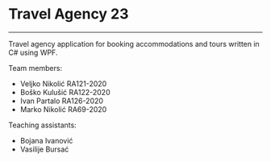 # Travel Agency 23
---
Travel agency application for booking accommodations and tours written in C# using WPF.

Team members:
* Veljko Nikolić RA121-2020
* Boško Kulušić RA122-2020
* Ivan Partalo RA126-2020
* Marko Nikolić RA69-2020

Teaching assistants:
* Bojana Ivanović
* Vasilije Bursać

